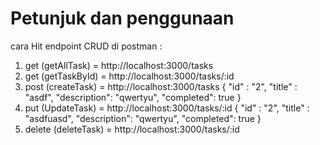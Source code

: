 # Petunjuk dan penggunaan 

cara Hit endpoint CRUD di postman :
1. get (getAllTask) = http://localhost:3000/tasks
2. get (getTaskById) = http://localhost:3000/tasks/:id
3. post (createTask) = http://localhost:3000/tasks {
    "id" : "2",
    "title" : "asdf",
    "description": "qwertyu",
    "completed": true
}
4. put (UpdateTask) = http://localhost:3000/tasks/:id {
    "id" : "2",
    "title" : "asdfuasd",
    "description": "qwertyu",
    "completed": true
}
5. delete (deleteTask) = http://localhost:3000/tasks/:id
